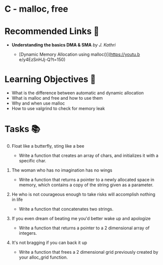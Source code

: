 # C - malloc, free

# Recommended Links 🔗

- __Understanding the basics DMA & SMA__ *by J. Kathri*
 
	- [Dynamic Memory Allocation using malloc()](https://youtu.b    e/y4EzSnHJj-Q?t=150)

# Learning Objectives 🎯

- What is the difference between automatic and dynamic allocation
- What is malloc and free and how to use them
- Why and when use malloc
- How to use valgrind to check for memory leak

# Tasks 📚

0. Float like a butterfly, sting like a bee
	- Write a function that creates an array of chars, and initializes it with a specific char.

1. The woman who has no imagination has no wings
	- Write a function that returns a pointer to a newly allocated space in memory, which contains a copy of the string given as a parameter.

2. He who is not courageous enough to take risks will accomplish nothing in life
	- Write a function that concatenates two strings.

3. If you even dream of beating me you'd better wake up and apologize
	- Write a function that returns a pointer to a 2 dimensional array of integers.

4. It's not bragging if you can back it up
	- Write a function that frees a 2 dimensional grid previously created by your alloc_grid function.
 
